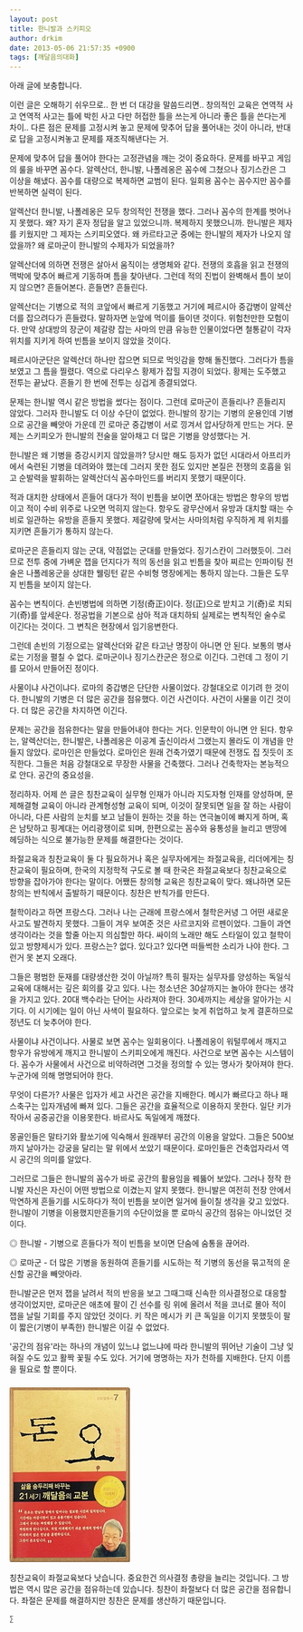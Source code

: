 ```yaml
---
layout: post
title: 한니발과 스키피오
author: drkim
date: 2013-05-06 21:57:35 +0900
tags: [깨달음의대화]
---
```


  


아래 글에 보충합니다. 


  


이런 글은 오해하기 쉬우므로.. 한 번 더 대강을 말씀드리면.. 창의적인 교육은 연역적 사고 연역적 사고는 틀에 박힌 사고 다만 허접한 틀을 쓰는게 아니라 좋은 틀을 쓴다는게 차이.. 다른 점은 문제를 고정시켜 놓고 문제에 맞추어 답을 풀어내는 것이 아니라, 반대로 답을 고정시켜놓고 문제를 재조직해낸다는 거. 


  


문제에 맞추어 답을 풀어야 한다는 고정관념을 깨는 것이 중요하다. 문제를 바꾸고 게임의 룰을 바꾸면 꼼수다. 알렉산더, 한니발, 나폴레옹은 꼼수에 그쳤으나 징기스칸은 그 이상을 해냈다. 꼼수를 대량으로 복제하면 교범이 된다. 일회용 꼼수는 꼼수지만 꼼수를 반복하면 실력이 된다. 


  


알렉산더 한니발, 나폴레옹은 모두 창의적인 전쟁을 했다. 그러나 꼼수의 한계를 벗어나지 못했다. 왜? 자기 혼자 정답을 알고 있었으니까. 복제하지 못했으니까. 한니발은 제자를 키웠지만 그 제자는 스키피오였다. 왜 카르타고군 중에는 한니발의 제자가 나오지 않았을까? 왜 로마군이 한니발의 수제자가 되었을까? 


  


알렉산더에 의하면 전쟁은 살아서 움직이는 생명체와 같다. 전쟁의 호흡을 읽고 전쟁의 맥박에 맞추어 빠르게 기동하며 틈을 찾아낸다. 그런데 적의 진법이 완벽해서 틈이 보이지 않으면? 흔들어본다. 흔들면? 흔들린다. 


  


알렉산더는 기병으로 적의 코앞에서 빠르게 기동했고 거기에 페르시아 중갑병이 알렉산더를 잡으려다가 흔들렸다. 말하자면 눈앞에 먹이를 들이댄 것이다. 위험천만한 모험이다. 만약 상대방의 장군이 제갈량 잡는 사마의 만큼 유능한 인물이었다면 철통같이 각자 위치를 지키게 하여 빈틈을 보이지 않았을 것이다. 


  


페르시아군단은 알렉산더 하나만 잡으면 되므로 먹잇감을 향해 돌진했다. 그러다가 틈을 보였고 그 틈을 찔렸다. 역으로 다리우스 황제가 잡힐 지경이 되었다. 황제는 도주했고 전투는 끝났다. 흔들기 한 번에 전투는 싱겁게 종결되었다. 


  


문제는 한니발 역시 같은 방법을 썼다는 점이다. 그런데 로마군이 흔들리나? 흔들리지 않았다. 그러자 한니발도 더 이상 수단이 없었다. 한니발의 장기는 기병의 운용인데 기병으로 공간을 빼앗아 가운데 낀 로마군 중갑병이 서로 낑겨서 압사당하게 만드는 거다. 문제는 스키피오가 한니발의 전술을 알아채고 더 많은 기병을 양성했다는 거. 


  


한니발은 왜 기병을 증강시키지 않았을까? 당시만 해도 등자가 없던 시대라서 아프리카에서 숙련된 기병을 데려와야 했는데 그러지 못한 점도 있지만 본질은 전쟁의 호흡을 읽고 순발력을 발휘하는 알렉산더식 꼼수마인드를 버리지 못했기 때문이다. 


  


적과 대치한 상태에서 흔들어 대다가 적이 빈틈을 보이면 쪼아대는 방법은 항우의 방법이고 적이 수비 위주로 나오면 먹히지 않는다. 항우도 광무산에서 유방과 대치할 때는 수비로 일관하는 유방을 흔들지 못했다. 제갈량에 맞서는 사마의처럼 우직하게 제 위치를 지키면 흔들기가 통하지 않는다. 


  


로마군은 흔들리지 않는 군대, 약점없는 군대를 만들었다. 징기스칸이 그러했듯이. 그러므로 전투 중에 가벼운 잽을 던지다가 적의 동선을 읽고 빈틈을 찾아 찌르는 인파이팅 전술은 나폴레옹군을 상대한 웰링턴 같은 수비형 명장에게는 통하지 않는다. 그들은 도무지 빈틈을 보이지 않는다. 


  


꼼수는 변칙이다. 손빈병법에 의하면 기정(奇正)이다. 정(正)으로 받치고 기(奇)로 치되 기(奇)를 앞세운다. 정공법을 기본으로 삼아 적과 대치하되 실제로는 변칙적인 술수로 이긴다는 것이다. 그 변칙은 현장에서 임기응변한다. 


  


그런데 손빈의 기정으로는 알렉산더와 같은 타고난 명장이 아니면 안 된다. 보통의 병사로는 기정을 펼칠 수 없다. 로마군이나 징기스칸군은 정으로 이긴다. 그런데 그 정이 기를 모아서 만들어진 정이다. 


  


사물이냐 사건이냐다. 로마의 중갑병은 단단한 사물이었다. 강철대오로 이기려 한 것이다. 한니발의 기병은 더 많은 공간을 점유했다. 이건 사건이다. 사건이 사물을 이긴 것이다. 더 많은 공간을 차지하면 이긴다. 


  


문제는 공간을 점유한다는 말을 만들어내야 한다는 거다. 인문학이 아니면 안 된다. 항우는, 알렉산더는, 한니발은, 나폴레옹은 이공계 출신이라서 그랬는지 몰라도 이 개념을 만들지 않았다. 로마인은 만들었다. 로마인은 원래 건축가였기 때문에 전쟁도 집 짓듯이 조직한다. 그들은 처음 강철대오로 무장한 사물을 건축했다. 그러나 건축학자는 본능적으로 안다. 공간의 중요성을. 


  


정리하자. 어제 쓴 글은 칭찬교육이 실무형 인재가 아니라 지도자형 인재를 양성하며, 문제해결형 교육이 아니라 관계형성형 교육이 되며, 이것이 잘못되면 일을 잘 하는 사람이 아니라, 다른 사람의 눈치를 보고 남들이 원하는 것을 하는 연극놀이에 빠지게 하며, 혹은 남탓하고 핑계대는 어리광쟁이로 되며, 한편으로는 꼼수와 융통성을 늘리고 맨땅에 헤딩하는 식으로 불가능한 문제를 해결한다는 것이다. 


  


좌절교육과 칭찬교육이 둘 다 필요하거나 혹은 실무자에게는 좌절교육을, 리더에게는 칭찬교육이 필요하며, 한국의 지정학적 구도로 볼 때 한국은 좌절교육보다 칭찬교육으로 방향을 잡아가야 한다는 말이다. 어쨌든 창의형 교육은 칭찬교육이 맞다. 왜냐하면 모든 창의는 반칙에서 출발하기 때문이다. 칭찬은 반칙가를 만든다. 


  


철학이라고 하면 프랑스다. 그러나 나는 근래에 프랑스에서 철학은커녕 그 어떤 새로운 사고도 발견하지 못했다. 그들이 겨우 보여준 것은 사르코지와 르펜이었다. 그들이 과연 생각이라는 것을 할줄 아는지 의심할만 하다. 싸이의 노래만 해도 스타일이 있고 철학이 있고 방향제시가 있다. 프랑스는? 없다. 있다고? 있다면 떠들썩한 소리가 나야 한다. 그런거 못 본지 오래다.


  


그들은 평범한 둔재를 대량생산한 것이 아닐까? 특히 필자는 실무자를 양성하는 독일식 교육에 대해서는 깊은 회의를 갖고 있다. 나는 청소년은 30살까지는 놀아야 한다는 생각을 가지고 있다. 20대 백수라는 단어는 사라져야 한다. 30세까지는 세상을 알아가는 시기다. 이 시기에는 일이 아닌 사색이 필요하다. 앞으로는 늦게 취업하고 늦게 결혼하므로 정년도 더 늦추어야 한다. 


  


사물이냐 사건이냐다. 사물로 보면 꼼수는 일회용이다. 나폴레옹이 워털루에서 깨지고 항우가 유방에게 깨지고 한니발이 스키피오에게 깨진다. 사건으로 보면 꼼수는 시스템이다. 꼼수가 사물에서 사건으로 비약하려면 그것을 정의할 수 있는 명사가 찾아져야 한다. 누군가에 의해 명명되어야 한다. 


  


무엇이 다른가? 사물은 입자가 세고 사건은 공간을 지배한다. 메시가 빠르다고 하나 패스축구는 입자개념에 빠져 있다. 그들은 공간을 효율적으로 이용하지 못한다. 일단 키가 작아서 공중공간을 이용못한다. 바르사도 독일에게 깨졌다. 


  


몽골인들은 말타기와 활쏘기에 익숙해서 원래부터 공간의 이용을 알았다. 그들은 500보까지 날아가는 강궁을 달리는 말 위에서 쏘았기 때문이다. 로마인들은 건축업자라서 역시 공간의 의미를 알았다. 


  


그러므로 그들은 한니발의 꼼수가 바로 공간의 활용임을 꿰뚫어 보았다. 그러나 정작 한니발 자신은 자신이 어떤 방법으로 이겼는지 알지 못했다. 한니발은 여전히 전장 안에서 막연하게 흔들기를 시도하다가 적이 빈틈을 보이면 일거에 들이칠 생각을 갖고 있었다. 한니발이 기병을 이용했지만흔들기의 수단이었을 뿐 로마식 공간의 점유는 아니었던 것이다. 



◎ 한니발 - 기병으로 흔들다가 적이 빈틈을 보이면 단숨에 숨통을 끊어라. 

◎ 로마군 - 더 많은 기병을 동원하여 흔들기를 시도하는 적 기병의 동선을 묶고적의 운신할 공간을 빼앗아라. 



한니발군은 먼저 잽을 날려서 적의 반응을 보고 그때그때 신속한 의사결정으로 대응할 생각이었지만, 로마군은 애초에 팔이 긴 선수를 링 위에 올려서 적을 코너로 몰아 적이 잽을 날릴 기회를 주지 않았던 것이다. 키 작은 메시가 키 큰 독일을 이기지 못했듯이 팔이 짧은(기병이 부족한) 한니발은 이길 수 없었다. 



'공간의 점유'라는 하나의 개념이 있느냐 없느냐에 따라 한니발의 뛰어난 기술이 그냥 잊혀질 수도 있고 활짝 꽃필 수도 있다. 거기에 명명하는 자가 천하를 지배한다. 단지 이름을 필요로 할 뿐이다. 


  




 ###


  





  ![](/files/attach/images/198/727/315/55.JPG) 
  
  
   칭찬교육이 좌절교육보다 낫습니다. 중요한건 의사결정 총량을 늘리는 것입니다. 그 방법은 역시 많은 공간을 점유하는데 있습니다. 칭찬이 좌절보다 더 많은 공간을 점유합니다. 좌절은 문제를 해결하지만 칭찬은 문제를 생산하기 때문입니다. 
  
  
  
  
  
    ∑ 
  
  
  
  
  
  
  
  
  
  
  
  
  
  
  
  
  
  
  
  
  
  
  
  
  
  
  
  
  
  
  
  
  
